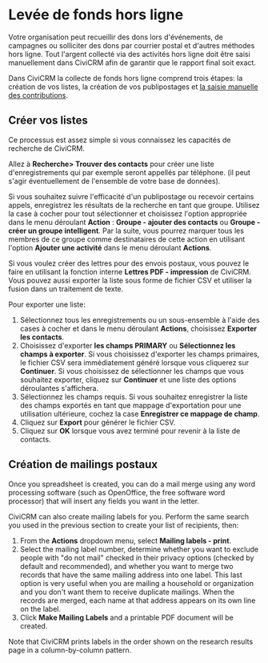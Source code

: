 # Levée de fonds hors ligne

Votre organisation peut recueillir des dons lors d'événements, de campagnes ou solliciter des dons par courrier postal et d'autres méthodes hors ligne. Tout l'argent collecté via des activités hors ligne doit être saisi manuellement dans CiviCRM afin de garantir que le rapport final soit exact.

Dans CiviCRM la collecte de fonds hors ligne comprend trois étapes: la création de vos listes, la création de vos publipostages et [la saisie manuelle des contributions](../contributions/manual-entry-of-contributions).


## Créer vos listes

Ce processus est assez simple si vous connaissez les capacités de recherche de CiviCRM.

Allez à **Recherche> Trouver des contacts** pour créer une liste d'enregistrements qui par exemple seront appellés par téléphone. (il peut s'agir éventuellement de l'ensemble de votre base de données).

Si vous souhaitez suivre l'efficacité d'un publipostage ou recevoir certains appels, enregistrez les résultats de la recherche en tant que groupe. Utilisez la case à cocher pour tout sélectionner et choisissez l'option appropriée dans le menu déroulant **Action** : **Groupe - ajouter des contacts** ou **Groupe - créer un groupe intelligent**. Par la suite, vous pourrez marquer tous les membres de ce groupe comme destinataires de cette action en utilisant l'option **Ajouter une activité** dans le menu déroulant **Actions**.

Si vous voulez créer des lettres pour des envois postaux, vous pouvez le faire en utilisant la fonction interne **Lettres PDF - impression** de CiviCRM. Vous pouvez aussi exporter la liste sous forme de fichier CSV et utiliser la fusion dans un traitement de texte.

Pour exporter une liste:

1. Sélectionnez tous les enregistrements ou un sous-ensemble à l'aide des cases à cocher et dans le menu déroulant **Actions**, choisissez **Exporter les contacts**.
2. Choisissez d'exporter **les champs PRIMARY** ou **Sélectionnez les champs à exporter**. Si vous choisissez d'exporter les champs primaires, le fichier CSV sera immédiatement généré lorsque vous cliquerez sur **Continuer**. Si vous choisissez de sélectionner les champs que vous souhaitez exporter, cliquez sur **Continuer** et une liste des options déroulantes s'affichera.
3. Sélectionnez les champs requis. Si vous souhaitez enregistrer la liste des champs exportés en tant que mappage d'exportation pour une utilisation ultérieure, cochez la case **Enregistrer ce mappage de champ**.
4. Cliquez sur **Export** pour générer le fichier CSV.
5. Cliquez sur **OK** lorsque vous avez terminé pour revenir à la liste de contacts.


## Création de mailings postaux


Once you spreadsheet is created, you can do a mail merge using any word
processing software (such as OpenOffice, the free software word
processor) that will insert any fields you want in the letter.

CiviCRM can also create mailing labels for you. Perform the same search
you used in the previous section to create your list of recipients,
then:

1.  From the **Actions** dropdown menu, select **Mailing
    labels - print**.
2.  Select the mailing label number, determine whether you want to
    exclude people with "do not mail" checked in their privacy options
    (checked by default and recommended), and whether you want to merge
    two records that have the same mailing address into one label. This
    last option is very useful when you are mailing a household or
    organization and you don't want them to receive duplicate mailings.
    When the records are merged, each name at that address appears on
    its own line on the label.
3.  Click **Make Mailing Labels** and a printable PDF document will be
    created.

Note that CiviCRM prints labels in the order shown on the research results page
in a column-by-column pattern.
